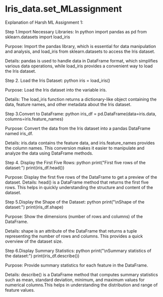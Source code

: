 # Iris_data.set_MLassignment
Explanation of Harsh ML Assignment 1:

Step 1.Import Necessary Libraries: In python import pandas as pd from sklearn.datasets import load_iris

Purpose: Import the pandas library, which is essential for data manipulation and analysis, and load_iris from sklearn.datasets to access the Iris dataset.

Details: pandas is used to handle data in DataFrame format, which simplifies various data operations, while load_iris provides a convenient way to load the Iris dataset.

Step 2. Load the Iris Dataset: python iris = load_iris()

Purpose: Load the Iris dataset into the variable iris.

Details: The load_iris function returns a dictionary-like object containing the data, feature names, and other metadata about the Iris dataset.

Step 3.Convert to DataFrame: python iris_df = pd.DataFrame(data=iris.data, columns=iris.feature_names)

Purpose: Convert the data from the Iris dataset into a pandas DataFrame named iris_df.

Details: iris.data contains the feature data, and iris.feature_names provides the column names. This conversion makes it easier to manipulate and analyze the data using DataFrame methods.

Step 4. Display the First Five Rows: python print("First five rows of the dataset:") print(iris_df.head())

Purpose: Display the first five rows of the DataFrame to get a preview of the dataset. Details: head() is a DataFrame method that returns the first five rows. This helps in quickly understanding the structure and content of the dataset.

Step 5.Display the Shape of the Dataset: python print("\nShape of the dataset:") print(iris_df.shape)

Purpose: Show the dimensions (number of rows and columns) of the DataFrame.

Details: shape is an attribute of the DataFrame that returns a tuple representing the number of rows and columns. This provides a quick overview of the dataset size.

Step 6.Display Summary Statistics: python print("\nSummary statistics of the dataset:") print(iris_df.describe())

Purpose: Provide summary statistics for each feature in the DataFrame.

Details: describe() is a DataFrame method that computes summary statistics such as mean, standard deviation, minimum, and maximum values for numerical columns.This helps in understanding the distribution and range of feature values.
